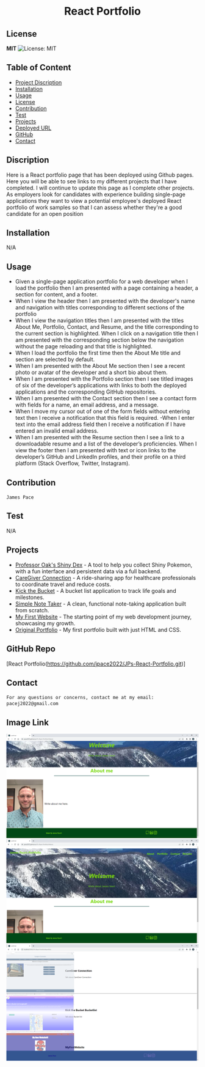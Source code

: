 <h1 align="center"> React Portfolio </h1>  

## License

**MIT** ![License: MIT](https://img.shields.io/badge/License-MIT-yellow.svg)

## Table of Content
- [Project Discription](#discription)
- [Installation](#installation)
- [Usage](#usage)
- [License](#license)
- [Contribution](#contribution)
- [Test](#test)
- [Projects](#projects)
- [Deployed URL](#deployedurl)
- [GitHub](#github)
- [Contact](#contact)

## Discription
Here is a React portfolio page that has been deployed using Github pages. Here  you will be able to see links to my different projects that I have completed. I will continue to update this page as I complete other projects. As employers look for candidates with experience building single-page applications they want to view a potential employee's deployed React portfolio of work samples so that I can assess whether they're a good candidate for an open position

## Installation
N/A
    

## Usage
- Given a single-page application portfolio for a web developer when I load the portfolio then I am presented with a page containing a header, a section for content, and a footer.
- When I view the header then I am presented with the developer's name and navigation with titles corresponding to different sections of the portfolio
- When I view the navigation titles then I am presented with the titles About Me, Portfolio, Contact, and Resume, and the title corresponding to the current section is highlighted.
When I click on a navigation title then I am presented with the corresponding section below the navigation without the page reloading and that title is highlighted. 
- When I load the portfolio the first time then the About Me title and section are selected by default.
- When I am presented with the About Me section then I see a recent photo or avatar of the developer and a short bio about them.
- When I am presented with the Portfolio section then I see titled images of six of the developer’s applications with links to both the deployed applications and the corresponding GitHub repositories.
- When I am presented with the Contact section then I see a contact form with fields for a name, an email address, and a message.
- When I move my cursor out of one of the form fields without entering text then I receive a notification that this field is required.
-When I enter text into the email address field then I receive a notification if I have entered an invalid email address. 
- When I am presented with the Resume section then I see a link to a downloadable resume and a list of the developer’s proficiencies.
When I view the footer then I am presented with text or icon links to the developer’s GitHub and LinkedIn profiles, and their profile on a third platform (Stack Overflow, Twitter, Instagram).

## Contribution
    James Pace

## Test
   N/A
## Projects
- [Professor Oak's Shiny Dex](https://shiny-hunter-client.vercel.app/) - A tool to help you collect Shiny Pokemon, with a fun interface and persistent data via a full backend.
- [CareGiver Connection](https://caregiver-connection.herokuapp.com/login) - A ride-sharing app for healthcare professionals to coordinate travel and reduce costs.
- [Kick the Bucket](https://rachlally.github.io/bucket-list/) - A bucket list application to track life goals and milestones.
- [Simple Note Taker](https://jpace2022.github.io/Note-Taker/) - A clean, functional note-taking application built from scratch.
- [My First Website](https://jpace2022.github.io/my-first-website/) - The starting point of my web development journey, showcasing my growth.
- [Original Portfolio](https://jpace2022.github.io/Portfolio/) - My first portfolio built with just HTML and CSS.

## GitHub Repo
   [React Portfolio(https://github.com/jpace2022/JPs-React-Portfolio.git)] 

## Contact
    For any questions or concerns, contact me at my email: pacej2022@gmail.com

## Image Link
![React Portfolio](https://github.com/jpace2022/JPs-React-Portfolio/blob/main/src/assets/readme/About%20me.png?raw=true)
![React Portfolio](https://github.com/jpace2022/JPs-React-Portfolio/blob/main/src/assets/readme/Home%20page.png?raw=true)
![React Portfolio](https://github.com/jpace2022/JPs-React-Portfolio/blob/main/src/assets/readme/Portfolio.png?raw=true)


